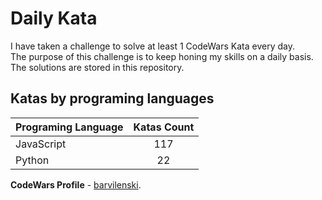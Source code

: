 # Daily Kata

I have taken a challenge to solve at least 1 CodeWars Kata every day.  
The purpose of this challenge is to keep honing my skills on a daily basis.  
The solutions are stored in this repository.

## Katas by programing languages

| Programing Language | Katas Count |
| ------------------- | :---------: |
| JavaScript          |         117 |
| Python              |          22 |


**CodeWars Profile** - [barvilenski](https://www.codewars.com/users/vbarv24).
